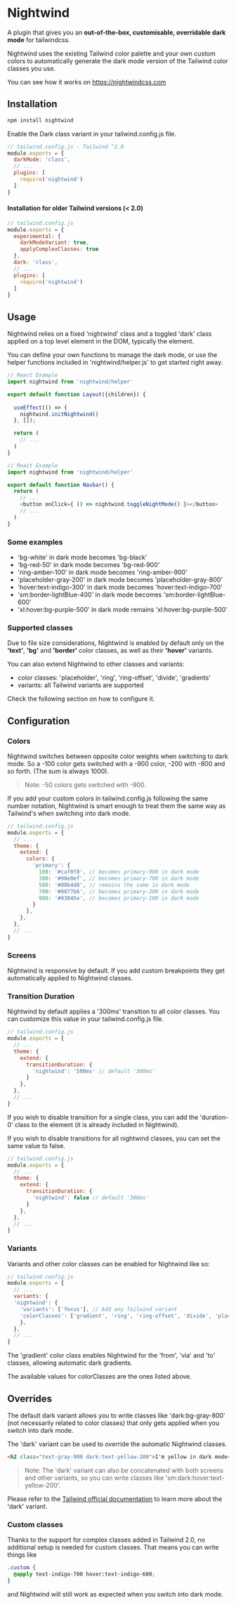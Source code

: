 # Nightwind

A plugin that gives you an **out-of-the-box, customisable, overridable dark mode** for tailwindcss.

Nightwind uses the existing Tailwind color palette and your own custom colors to automatically generate the dark mode version of the Tailwind color classes you use.

You can see how it works on https://nightwindcss.com

## Installation

```sh
npm install nightwind
```

Enable the Dark class variant in your tailwind.config.js file.

```js
// tailwind.config.js - Tailwind ^2.0
module.exports = {
  darkMode: 'class',
  // ...
  plugins: [
    require('nightwind')
  ]
}
```

#### Installation for older Tailwind versions (< 2.0)

```js
// tailwind.config.js
module.exports = {
  experimental: {
    darkModeVariant: true,
    applyComplexClasses: true
  },
  dark: 'class',
  // ...
  plugins: [
    require('nightwind')
  ]
}
```

## Usage

Nightwind relies on a fixed 'nightwind' class and a toggled 'dark' class applied on a top level element in the DOM, typically the <html> element.

You can define your own functions to manage the dark mode, or use the helper functions included in 'nightwind/helper.js' to get started right away.

```js
// React Example
import nightwind from 'nightwind/helper'

export default function Layout({children}) {
  
  useEffect(() => {
    nightwind.initNightwind()
  }, []);

  return (
    // ...
  )
}
```

```js
// React Example
import nightwind from 'nightwind/helper'

export default function Navbar() {
  return (
    // ...
    <button onClick={ () => nightwind.toggleNightMode() }></button>
    // ...
  )
}
```

### Some examples

- 'bg-white' in dark mode becomes 'bg-black'
- 'bg-red-50' in dark mode becomes 'bg-red-900'
- 'ring-amber-100' in dark mode becomes 'ring-amber-900'
- 'placeholder-gray-200' in dark mode becomes 'placeholder-gray-800'
- 'hover:text-indigo-300' in dark mode becomes 'hover:text-indigo-700'
- 'sm:border-lightBlue-400' in dark mode becomes 'sm:border-lightBlue-600'
- 'xl:hover:bg-purple-500' in dark mode remains 'xl:hover:bg-purple-500'

### Supported classes

Due to file size considerations, Nightwind is enabled by default only on the **'text'**, **'bg'** and **'border'** color classes, as well as their **'hover'** variants. 

You can also extend Nightwind to other classes and variants:
- color classes: 'placeholder', 'ring', 'ring-offset', 'divide', 'gradients'
- variants: all Tailwind variants are supported

Check the following section on how to configure it.

## Configuration

### Colors

Nightwind switches between opposite color weights when switching to dark mode. So a -100 color gets switched with a -900 color, -200 with -800 and so forth. (The sum is always 1000).

> Note: -50 colors gets switched with -900.

If you add your custom colors in tailwind.config.js following the same number notation, Nightwind is smart enough to treat them the same way as Tailwind's when switching into dark mode.

```js
// tailwind.config.js
module.exports = {
  // ...
  theme: {
    extend: {
      colors: {
        'primary': {
          100: '#caf0f8', // becomes primary-900 in dark mode
          300: '#90e0ef', // becomes primary-700 in dark mode
          500: '#00b4d8', // remains the same in dark mode
          700: '#0077b6', // becomes primary-300 in dark mode
          900: '#03045e', // becomes primary-100 in dark mode
        }
      },
    },
  },
  // ...
}
```

### Screens

Nightwind is responsive by default. If you add custom breakpoints they get automatically applied to Nightwind classes. 

### Transition Duration

Nightwind by default applies a '300ms' transition to all color classes. You can customize this value in your tailwind.config.js file.

```js
// tailwind.config.js
module.exports = {
  // ...
  theme: {
    extend: {
      transitionDuration: {
        'nightwind': '500ms' // default '300ms'
      }
    },
  },
  // ...
}
```

If you wish to disable transition for a single class, you can add the 'duration-0' class to the element (it is already included in Nightwind).

If you wish to disable transitions for all nightwind classes, you can set the same value to false.  

```js
// tailwind.config.js
module.exports = {
  // ...
  theme: {
    extend: {
      transitionDuration: {
        'nightwind': false // default '300ms'
      }
    },
  },
  // ...
}
```

### Variants

Variants and other color classes can be enabled for Nightwind like so:

```js
// tailwind.config.js
module.exports = {
  // ...
  variants: {
  'nightwind': {
    'variants': ['focus'], // Add any Tailwind variant
    'colorClasses': ['gradient', 'ring', 'ring-offset', 'divide', 'placeholder']
    },
  },
  // ...
}
```

The 'gradient' color class enables Nightwind for the 'from', 'via' and 'to' classes, allowing automatic dark gradients.

The available values for colorClasses are the ones listed above.

## Overrides

The default dark variant allows you to write classes like 'dark:bg-gray-800' (not necessarily related to color classes) that only gets applied when you switch into dark mode.

The 'dark' variant can be used to override the automatic Nightwind classes.

```html
<h2 class="text-gray-900 dark:text-yellow-200">I'm yellow in dark mode</h2>
```

> Note: The 'dark' variant can also be concatenated with both screens and other variants, so you can write classes like 'sm:dark:hover:text-yellow-200'.

Please refer to the [Tailwind official documentation](https://tailwindcss.com/docs/dark-mode) to learn more about the 'dark' variant.

### Custom classes

Thanks to the support for complex classes added in Tailwind 2.0, no additional setup is needed for custom classes. That means you can write things like

```css
.custom {
  @apply text-indigo-700 hover:text-indigo-600;
}
```

and Nightwind will still work as expected when you switch into dark mode.